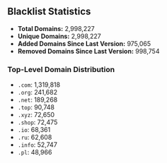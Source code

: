 ## Blacklist Statistics

- **Total Domains:** 2,998,227
- **Unique Domains:** 2,998,227
- **Added Domains Since Last Version:** 975,065
- **Removed Domains Since Last Version:** 998,754

### Top-Level Domain Distribution

-  `.com`: 1,319,818
-  `.org`: 241,682
-  `.net`: 189,268
-  `.top`: 90,748
-  `.xyz`: 72,650
-  `.shop`: 72,475
-  `.io`: 68,361
-  `.ru`: 62,608
-  `.info`: 52,747
-  `.pl`: 48,966
